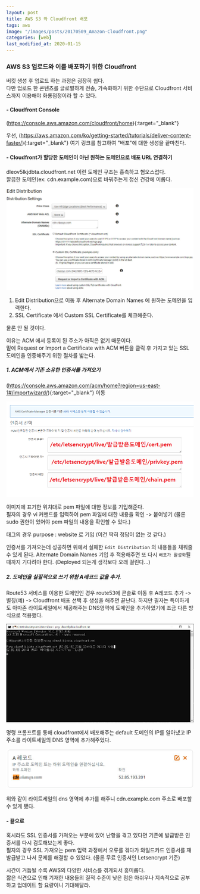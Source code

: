 ```yaml
---
layout: post
title: AWS S3 와 Cloudfront 배포
tags: aws
image: "/images/posts/20170509_Amazon-Cloudfront.png"
categories: [web]
last_modified_at: 2020-01-15
---
```


### AWS S3 업로드와 이를 배포하기 위한 Cloudfront

버킷 생성 후 업로드 하는 과정은 굉장히 쉽다.  
다만 업로드 한 콘텐츠를 글로벌하게 전송, 가속화하기 위한 수단으로 Cloudfront 서비스까지 이용해야 화룡점정이라 할 수 있다.

#### - Cloudfront Console

(https://console.aws.amazon.com/cloudfront/home){:target="\_blank"}

우선, (https://aws.amazon.com/ko/getting-started/tutorials/deliver-content-faster/){:target="\_blank"} 여기 링크를 참고하여 "배포"에 대한 생성을 끝마친다.

#### - Cloudfront가 할당한 도메인이 아닌 원하는 도메인으로 배포 URL 연결하기

dleov5lkjdbta.cloudfront.net 이런 도메인 구조는 흉측하고 혐오스럽다.  
깔끔한 도메인(ex: cdn.example.com)으로 바꿔주는게 정신 건강에 이롭다.

![Cloudfront](/images/posts/aws-200115-1.jpg "Cloudfront")

1. Edit Distribution으로 이동 후 Alternate Domain Names 에 원하는 도메인을 입력한다.
2. SSL Certificate 에서 Custom SSL Certificate를 체크해준다.

물론 안 될 것이다.

이유는 ACM 에서 등록이 된 주소가 아직은 없기 때문이다.  
밑에 Request or Import a Certificate with ACM 버튼을 클릭 후 가지고 있는 SSL 도메인을 인증해주기 위한 절차를 밟는다.

##### 1. ACM에서 기존 소유한 인증서를 가져오기

(https://console.aws.amazon.com/acm/home?region=us-east-1#/importwizard/){:target="\_blank"} 이동

![Cloudfront2](/images/posts/aws-200115-2.png "Cloudfront2")

이미지에 표기한 위치대로 pem 파일에 대한 정보를 기입해준다.  
필자의 경우 vi 커맨드를 입력하여 pem 파일에 대한 내용을 확인 -> 붙여넣기 (물론 sudo 권한이 있어야 pem 파일의 내용을 확인할 수 있다.)

태그의 경우 purpose : website 로 기입 (이건 딱히 정답이 없는 것 같다.)

인증서를 가져오는데 성공하면 위에서 실패한 `Edit Distribution` 의 내용들을 채워줄 수 있게 된다.
Alternate Domain Names 기입 후 적용해주면 또 다시 `배포가 활성화`될 때까지 기다려야 한다. (Deployed 되는게 생각보다 오래 걸린다...)

##### 2. 도메인을 실질적으로 쓰기 위한 A레코드 값을 추가.

Route53 서비스를 이용한 도메인인 경우 route53에 콘솔로 이동 후 A레코드 추가 -> 별칭(예) -> Cloudfront 배포 선택 후 생성을 해주면 끝난다.
하지만 필자는 특이하게도 아마존 라이트세일에서 제공해주는 DNS영역에 도메인을 추가하였기에 조금 다른 방식으로 적용했다.

![Cloudfront3](/images/posts/aws-200115-3.jpg "Cloudfront3")

명령 프롬프트를 통해 cloudfront에서 배포해주는 default 도메인의 IP를 알아냈고 IP 주소를 라이트세일의 DNS 영역에 추가해주었다.

![Cloudfront4](/images/posts/aws-200115-4.jpg "Cloudfront4")

위와 같이 라이트세일의 dns 영역에 추가를 해주니 cdn.example.com 주소로 배포할 수 있게 됐다.

#### - 끝으로

혹시라도 SSL 인증서를 가져오는 부분에 있어 난항을 겪고 있다면 기존에 발급받은 인증서를 다시 검토해보는게 좋다.  
필자의 경우 SSL 가져오는 pem 입력 과정에서 오류를 겪다가 와일드카드 인증서를 재발급받고 나서 문제를 해결할 수 있었다. (물론 무료 인증서인 Letsencrypt 기준)

시간이 거듭될 수록 AWS의 다양한 서비스를 겪게되서 흥미롭다.  
짧은 식견으로 인해 기재한 내용들의 질적 수준이 낮은 점은 아쉬우나 지속적으로 공부하고 업데이트 할 요량이니 기대해달라.
